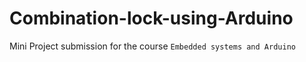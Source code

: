 # Combination-lock-using-Arduino
Mini Project submission for the course `Embedded systems and Arduino`
